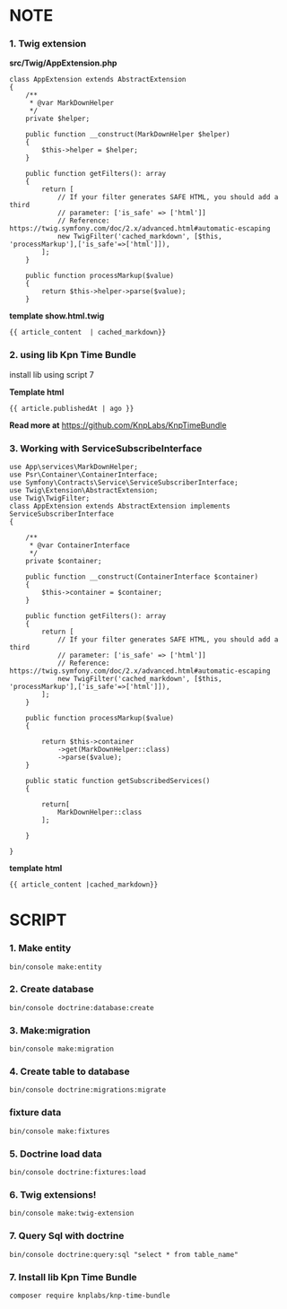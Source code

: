 # NOTE
### 1. Twig extension
**src/Twig/AppExtension.php** 

    class AppExtension extends AbstractExtension
    {
        /**
         * @var MarkDownHelper
         */
        private $helper;
    
        public function __construct(MarkDownHelper $helper)
        {
            $this->helper = $helper;
        }
    
        public function getFilters(): array
        {
            return [
                // If your filter generates SAFE HTML, you should add a third
                // parameter: ['is_safe' => ['html']]
                // Reference: https://twig.symfony.com/doc/2.x/advanced.html#automatic-escaping
                new TwigFilter('cached_markdown', [$this, 'processMarkup'],['is_safe'=>['html']]),
            ];
        }
    
        public function processMarkup($value)
        {
            return $this->helper->parse($value);
        }

**template show.html.twig**

    {{ article_content  | cached_markdown}}

### 2. using lib Kpn Time Bundle
install lib using script 7
 
**Template html**

    {{ article.publishedAt | ago }}
**Read more at** https://github.com/KnpLabs/KnpTimeBundle

### 3. Working with ServiceSubscribeInterface
    use App\services\MarkDownHelper;
    use Psr\Container\ContainerInterface;
    use Symfony\Contracts\Service\ServiceSubscriberInterface;
    use Twig\Extension\AbstractExtension;
    use Twig\TwigFilter;
    class AppExtension extends AbstractExtension implements ServiceSubscriberInterface
    {
    
        /**
         * @var ContainerInterface
         */
        private $container;
    
        public function __construct(ContainerInterface $container)
        {
            $this->container = $container;
        }
    
        public function getFilters(): array
        {
            return [
                // If your filter generates SAFE HTML, you should add a third
                // parameter: ['is_safe' => ['html']]
                // Reference: https://twig.symfony.com/doc/2.x/advanced.html#automatic-escaping
                new TwigFilter('cached_markdown', [$this, 'processMarkup'],['is_safe'=>['html']]),
            ];
        }
    
        public function processMarkup($value)
        {
    
            return $this->container
                ->get(MarkDownHelper::class)
                ->parse($value);
        }
    
        public static function getSubscribedServices()
        {
    
            return[
                MarkDownHelper::class
            ];
    
        }
    
    }
**template html**

    {{ article_content |cached_markdown}}

# SCRIPT
### 1. Make entity
    bin/console make:entity
### 2. Create database
    bin/console doctrine:database:create
### 3. Make:migration
    bin/console make:migration
### 4. Create table to database
    bin/console doctrine:migrations:migrate
### fixture data 
    bin/console make:fixtures
### 5. Doctrine load data
    bin/console doctrine:fixtures:load
### 6. Twig extensions!
    bin/console make:twig-extension
### 7. Query Sql with doctrine
    bin/console doctrine:query:sql "select * from table_name"
### 7. Install lib Kpn Time Bundle
    composer require knplabs/knp-time-bundle

